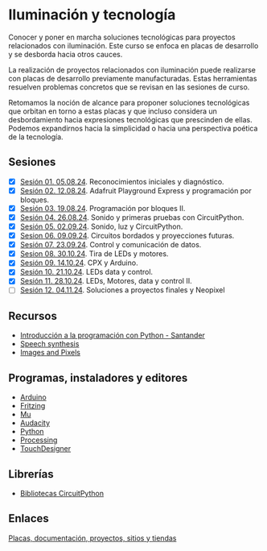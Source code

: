 # Iluminación y tecnología

Conocer y poner en marcha soluciones tecnológicas para proyectos relacionados con iluminación. Este curso se enfoca en placas de desarrollo y se desborda hacia otros cauces.

La realización de proyectos relacionados con iluminación puede realizarse con placas de desarrollo previamente manufacturadas. Estas herramientas resuelven problemas concretos que se revisan en las sesiones de curso.

Retomamos la noción de alcance para proponer soluciones tecnológicas que orbitan en torno a estas placas y que incluso considera un desbordamiento hacia expresiones tecnológicas que prescinden de ellas. Podemos expandirnos hacia la simplicidad o hacia una perspectiva poética de la tecnología.

## Sesiones 

- [x] [Sesión 01. 05.08.24](./sesiones/s01/s01.md). Reconocimientos iniciales y diagnóstico.
- [x] [Sesión 02. 12.08.24](./sesiones/s02/s02.md). Adafruit Playground Express y programación por bloques. 
- [x] [Sesión 03. 19.08.24](./sesiones/s03/s03.md). Programación por bloques II.
- [x] [Sesión 04. 26.08.24](./sesiones/s04/s04.md). Sonido y primeras pruebas con CircuitPython.  
- [x] [Sesión 05. 02.09.24](./sesiones/s05/s05.md). Sonido, luz y CircuitPython. 
- [x] [Sesion 06. 09.09.24](./sesiones/s06/s06.md). Circuitos bordados y proyecciones futuras.
- [x] [Sesión 07. 23.09.24](./sesiones/s07/s07.md). Control y comunicación de datos. 
- [x] [Sesion 08. 30.10.24](./sesiones/s08/s08.md). Tira de LEDs y motores. 
- [x] [Sesión 09. 14.10.24](./sesiones/s09/s09.md). CPX y Arduino. 
- [x] [Sesión 10. 21.10.24](./sesiones/s10/s10.md). LEDs data y control.
- [x] [Sesión 11. 28.10.24](./sesiones/s11/s11.md). LEDs, Motores, data y control II. 
- [ ] [Sesión 12. 04.11.24](./sesiones/s12/s12.md). Soluciones a proyectos finales y Neopixel 

## Recursos

- [Introducción a la programación con Python - Santander](https://www.santanderopenacademy.com/es/courses/introduction_to_python_programming.html)
- [Speech synthesis](https://en.wikipedia.org/wiki/Speech_synthesis)
- [Images and Pixels](https://processing.org/tutorials/pixels)

## Programas, instaladores y editores

- [Arduino](https://www.arduino.cc/)
- [Fritzing](https://fritzing.org/)
- [Mu](https://codewith.mu/en/download)
- [Audacity](https://www.audacityteam.org/)
- [Python](https://www.python.org/)
- [Processing](https://processing.org/)
- [TouchDesigner](https://derivative.ca/)

## Librerías

- [Bibliotecas CircuitPython](https://circuitpython.org/libraries)

## Enlaces

[Placas, documentación, proyectos, sitios y tiendas](./enlaces.md)